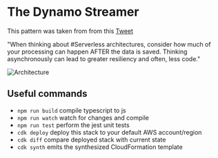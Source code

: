 # The Dynamo Streamer

This pattern was taken from from this [Tweet](https://twitter.com/edjgeek/status/1220227872511496192?s=20)

"When thinking about #Serverless architectures, consider how much of your processing can happen AFTER the data is saved. Thinking asynchronously can lead to greater resiliency and often, less code."

![Architecture](https://raw.githubusercontent.com/nideveloper/serverless/master/the-dynamo-streamer/img/arch.jpg)

## Useful commands

 * `npm run build`   compile typescript to js
 * `npm run watch`   watch for changes and compile
 * `npm run test`    perform the jest unit tests
 * `cdk deploy`      deploy this stack to your default AWS account/region
 * `cdk diff`        compare deployed stack with current state
 * `cdk synth`       emits the synthesized CloudFormation template
